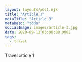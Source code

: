 ```yaml
---
layout: layouts/post.njk
title: "Article 3"
metaTitle: "Article 3"
metaDesc: "todo"
socialImage: images/article-3.jpg
date: 2020-09-12T03:00:00.000Z
tags:
  - travel
---
```


Travel article 1
